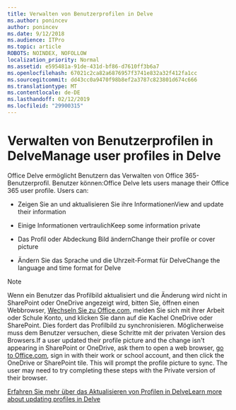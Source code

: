 ```yaml
---
title: Verwalten von Benutzerprofilen in Delve
ms.author: ponincev
author: ponincev
ms.date: 9/12/2018
ms.audience: ITPro
ms.topic: article
ROBOTS: NOINDEX, NOFOLLOW
localization_priority: Normal
ms.assetid: e595481a-91de-431d-bf86-d7610ff3b6a7
ms.openlocfilehash: 67021c2ca82a6876957f3741e832a32f412fa1cc
ms.sourcegitcommit: dd43cc0a9470f98b8ef2a3787c823801d674c666
ms.translationtype: MT
ms.contentlocale: de-DE
ms.lasthandoff: 02/12/2019
ms.locfileid: "29900315"
---
```

# <a name="manage-user-profiles-in-delve"></a><span data-ttu-id="753ca-102">Verwalten von Benutzerprofilen in Delve</span><span class="sxs-lookup"><span data-stu-id="753ca-102">Manage user profiles in Delve</span></span>

<span data-ttu-id="753ca-p101">Office Delve ermöglicht Benutzern das Verwalten von Office 365-Benutzerprofil. Benutzer können:</span><span class="sxs-lookup"><span data-stu-id="753ca-p101">Office Delve lets users manage their Office 365 user profile. Users can:</span></span>
  
- <span data-ttu-id="753ca-105">Zeigen Sie an und aktualisieren Sie ihre Informationen</span><span class="sxs-lookup"><span data-stu-id="753ca-105">View and update their information</span></span>
    
- <span data-ttu-id="753ca-106">Einige Informationen vertraulich</span><span class="sxs-lookup"><span data-stu-id="753ca-106">Keep some information private</span></span>
    
- <span data-ttu-id="753ca-107">Das Profil oder Abdeckung Bild ändern</span><span class="sxs-lookup"><span data-stu-id="753ca-107">Change their profile or cover picture</span></span>
    
- <span data-ttu-id="753ca-108">Ändern Sie das Sprache und die Uhrzeit-Format für Delve</span><span class="sxs-lookup"><span data-stu-id="753ca-108">Change the language and time format for Delve</span></span>
    
> [!NOTE]
> <span data-ttu-id="753ca-p102">Wenn ein Benutzer das Profilbild aktualisiert und die Änderung wird nicht in SharePoint oder OneDrive angezeigt wird, bitten Sie, öffnen einen Webbrowser, [Wechseln Sie zu Office.com](https://www.office.com), melden Sie sich mit ihrer Arbeit oder Schule Konto, und klicken Sie dann auf die Kachel OneDrive oder SharePoint. Dies fordert das Profilbild zu synchronisieren. Möglicherweise muss dem Benutzer versuchen, diese Schritte mit der privaten Version des Browsers.</span><span class="sxs-lookup"><span data-stu-id="753ca-p102">If a user updated their profile picture and the change isn't appearing in SharePoint or OneDrive, ask them to open a web browser, [go to Office.com](https://www.office.com), sign in with their work or school account, and then click the OneDrive or SharePoint tile. This will prompt the profile picture to sync. The user may need to try completing these steps with the Private version of their browser.</span></span> 
  
[<span data-ttu-id="753ca-111">Erfahren Sie mehr über das Aktualisieren von Profilen in Delve</span><span class="sxs-lookup"><span data-stu-id="753ca-111">Learn more about updating profiles in Delve</span></span>](https://go.microsoft.com/fwlink/?linkid=735070)
  

